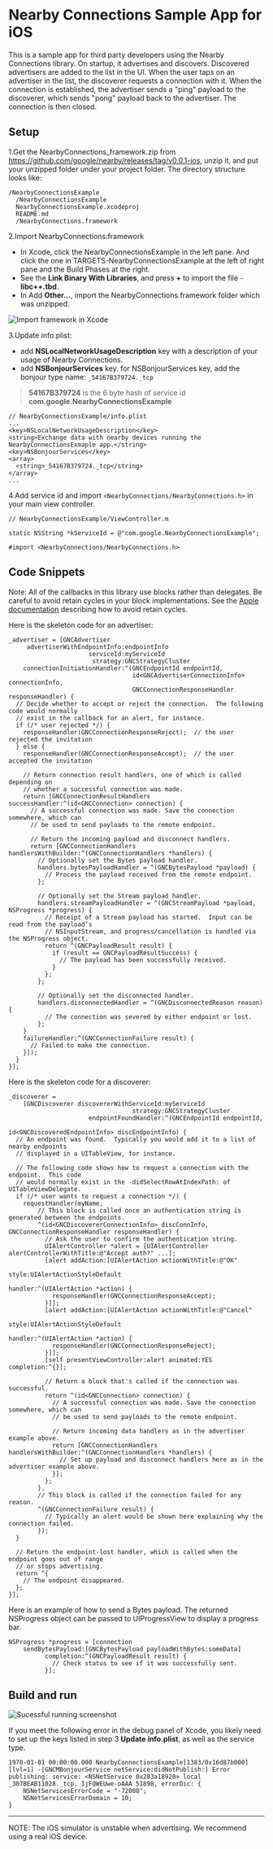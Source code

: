 # Nearby Connections Sample App for iOS

This is a sample app for third party developers using the Nearby Connections
library. On startup, it advertises and discovers. Discovered advertisers are
added to the list in the UI. When the user taps on an advertiser in the list,
the discoverer requests a connection with it. When the connection is
established, the advertiser sends a "ping" payload to the discoverer, which
sends "pong" payload back to the advertiser. The connection is then closed.

## Setup

1.Get the NearbyConnections_framework.zip from https://github.com/google/nearby/releases/tag/v0.0.1-ios, unzip it,
and put your unzipped folder under your project folder. The directory structure
looks like:

```
/NearbyConnectionsExample
  /NearbyConnectionsExample
  NearbyConnectionsExample.xcodeproj
  README.md
  /NearbyConnections.framework
```

2.Import NearbyConnections.framework

- In Xcode, click the NearbyConnectionsExample in the left pane. And click the one in TARGETS-NearbyConnectionsExample at the left of right pane and the Build Phases at the right.
- See the **Link Binary With Libraries**, and press **+** to import the file - **libc++.tbd**.
- In Add **Other…**, import the NearbyConnections.framework folder which was unzipped.

![Import framework in Xcode](./XcodeSetup.png)

3.Update info.plist:

- add **NSLocalNetworkUsageDescription** key with a description of your usage of Nearby Connections.
- add **NSBonjourServices** key.
  for NSBonjourServices key, add the bonjour type name: `_54167B379724._tcp`

> **54167B379724** is the 6 byte hash of service id **com.google.NearbyConnectionsExample**

```
// NearbyConnectionsExample/info.plist
...
<key>NSLocalNetworkUsageDescription</key>
<string>Exchange data with nearby devices running the NearbyConnectionsExmaple app.</string>
<key>NSBonjourServices</key>
<array>
  <string>_54167B379724._tcp</string>
</array>
...
```


4.Add service id and import `<NearbyConnections/NearbyConnections.h>` in your main view controller.

```
// NearbyConnectionsExample/ViewController.m

static NSString *kServiceId = @"com.google.NearbyConnectionsExample";

#import <NearbyConnections/NearbyConnections.h>
```

## Code Snippets
Note: All of the callbacks in this library use blocks rather than delegates. Be careful to avoid retain cycles in your block implementations. See the [Apple documentation](https://developer.apple.com/library/archive/documentation/Cocoa/Conceptual/MemoryMgmt/Articles/mmPractical.html#//apple_ref/doc/uid/TP40004447-SW1) describing how to avoid retain cycles.

Here is the skeleton code for an advertiser:

```objc
_advertiser = [GNCAdvertiser
     advertiserWithEndpointInfo:endpointInfo
                      serviceId:myServiceId
                       strategy:GNCStrategyCluster
    connectionInitiationHandler:^(GNCEndpointId endpointId,
                                  id<GNCAdvertiserConnectionInfo> connectionInfo,
                                  GNCConnectionResponseHandler responseHandler) {
  // Decide whether to accept or reject the connection.  The following code would normally
  // exist in the callback for an alert, for instance.
  if (/* user rejected */) {
    responseHandler(GNCConnectionResponseReject);  // the user rejected the invitation
  } else {
    responseHandler(GNCConnectionResponseAccept);  // the user accepted the invitation

    // Return connection result handlers, one of which is called depending on
    // whether a successful connection was made.
    return [GNCConnectionResultHandlers successHandler:^(id<GNCConnection> connection) {
      // A successful connection was made. Save the connection somewhere, which can
      // be used to send payloads to the remote endpoint.

      // Return the incoming payload and disconnect handlers.
      return [GNCConnectionHandlers handlersWithBuilder:^(GNCConnectionHandlers *handlers) {
        // Optionally set the Bytes payload handler.
        handlers.bytesPayloadHandler = ^(GNCBytesPayload *payload) {
          // Process the payload received from the remote endpoint.
        };

        // Optionally set the Stream payload handler.
        handlers.streamPayloadHandler = ^(GNCStreamPayload *payload, NSProgress *progress) {
          // Receipt of a Stream payload has started.  Input can be read from the payload’s
          // NSInputStream, and progress/cancellation is handled via the NSProgress object.
          return ^(GNCPayloadResult result) {
            if (result == GNCPayloadResultSuccess) {
              // The payload has been successfully received.
            }
          };
        };

        // Optionally set the disconnected handler.
        handlers.disconnectedHandler = ^(GNCDisconnectedReason reason) {
          // The connection was severed by either endpoint or lost.
        };
    }
    failureHandler:^(GNCConnectionFailure result) {
      // Failed to make the connection.
    }]);
  }
}];
```

Here is the skeleton code for a discoverer:

```objc
_discoverer =
    [GNCDiscoverer discovererWithServiceId:myServiceId
                                  strategy:GNCStrategyCluster
                      endpointFoundHandler:^(GNCEndpointId endpointId,
                                             id<GNCDiscoveredEndpointInfo> discEndpointInfo) {
  // An endpoint was found.  Typically you would add it to a list of nearby endpoints
  // displayed in a UITableView, for instance.

  // The following code shows how to request a connection with the endpoint.  This code
  // would normally exist in the -didSelectRowAtIndexPath: of UITableViewDelegate.
  if (/* user wants to request a connection */) {
    requestHandler(myName,
        // This block is called once an authentication string is generated between the endpoints.
        ^(id<GNCDiscovererConnectionInfo> discConnInfo, GNCConnectionResponseHandler responseHandler) {
          // Ask the user to confirm the authentication string.
          UIAlertController *alert = [UIAlertController alertControllerWithTitle:@"Accept auth?" ...];
          [alert addAction:[UIAlertAction actionWithTitle:@"OK"
                                                    style:UIAlertActionStyleDefault
                                                  handler:^(UIAlertAction *action) {
            responseHandler(GNCConnectionResponseAccept);
          }]];
          [alert addAction:[UIAlertAction actionWithTitle:@"Cancel"
                                                    style:UIAlertActionStyleDefault
                                                  handler:^(UIAlertAction *action) {
            responseHandler(GNCConnectionResponseReject);
          }]];
          [self presentViewController:alert animated:YES completion:^{}];

          // Return a block that's called if the connection was successful.
          return ^(id<GNCConnection> connection) {
            // A successful connection was made. Save the connection somewhere, which can
            // be used to send payloads to the remote endpoint.

            // Return incoming data handlers as in the advertiser example above.
            return [GNCConnectionHandlers handlersWithBuilder:^(GNCConnectionHandlers *handlers) {
              // Set up payload and disconnect handlers here as in the advertiser example above.
            }];
          };
        },
        // This block is called if the connection failed for any reason.
        ^(GNCConnectionFailure result) {
          // Typically an alert would be shown here explaining why the connection failed.
        });
  }

  // Return the endpoint-lost handler, which is called when the endpoint goes out of range
  // or stops advertising.
  return ^{
    // The endpoint disappeared.
  };
}];
```

Here is an example of how to send a Bytes payload. The returned NSProgress object can be passed to UIProgressView to display a progress bar.

```objc
NSProgress *progress = [connection
    sendBytesPayload:[GNCBytesPayload payloadWithBytes:someData]
          completion:^(GNCPayloadResult result) {
            // Check status to see if it was successfully sent.
          }];
```

## Build and run

![Sucessful running screenshot](./NearbyConnectionsExample.png)

If you meet the following error in the debug panel of Xcode, you likely need to set up the keys listed in step 3 **Update info.plist**, as well as the service type.

```
1970-01-01 00:00:00.000 NearbyConnectionsExample[1383/0x16d87b000] [lvl=1] -[GNCMBonjourService netService:didNotPublish:] Error publishing: service: <NSNetService 0x283a18920> local _307BEAB11028._tcp. IjFQWEUwe-oAAA 51898, errorDic: {
    NSNetServicesErrorCode = "-72008";
    NSNetServicesErrorDomain = 10;
}
```
---
NOTE: The iOS simulator is unstable when advertising. We recommend using a real iOS device.
